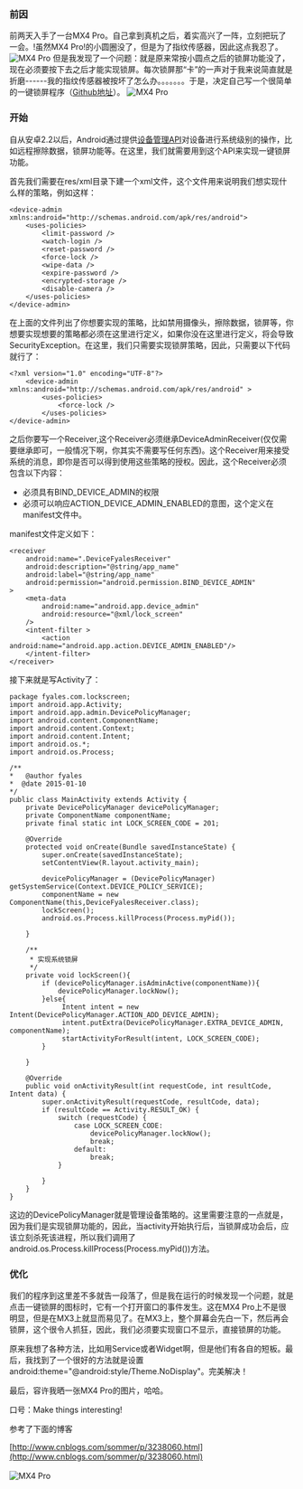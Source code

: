### 前因

前两天入手了一台MX4 Pro。自己拿到真机之后，着实高兴了一阵，立刻把玩了一会。!虽然MX4 Pro!的小圆圈没了，但是为了指纹传感器，因此这点我忍了。
![MX4 Pro](http://fyales.qiniudn.com/MX4_PRO.jpg)
但是我发现了一个问题：就是原来常按小圆点之后的锁屏功能没了，现在必须要按下去之后才能实现锁屏。每次锁屏那“卡”的一声对于我来说简直就是折磨------我的指纹传感器被按坏了怎么办。。。。。。。于是，决定自己写一个很简单的一键锁屏程序（[Github地址](https://github.com/weidouble/lockScreen)）。
![MX4 Pro](http://fyales.qiniudn.com/MX4_PRO.jpg)
### 开始
自从安卓2.2以后，Android通过提供[设备管理API](http://developer.android.com/guide/topics/admin/device-admin.html#lock)对设备进行系统级别的操作，比如远程擦除数据，锁屏功能等。在这里，我们就需要用到这个API来实现一键锁屏功能。

首先我们需要在res/xml目录下建一个xml文件，这个文件用来说明我们想实现什么样的策略，例如这样：

	<device-admin xmlns:android="http://schemas.android.com/apk/res/android">
		<uses-policies>
  			<limit-password />
    		<watch-login />
   			<reset-password />
    		<force-lock />
    		<wipe-data />
    		<expire-password />
    		<encrypted-storage />
    		<disable-camera />
  		</uses-policies>
  	</device-admin>
  	
在上面的文件列出了你想要实现的策略，比如禁用摄像头，擦除数据，锁屏等，你想要实现想要的策略都必须在这里进行定义，如果你没在这里进行定义，将会导致SecurityException。在这里，我们只需要实现锁屏策略，因此，只需要以下代码就行了：

	<?xml version="1.0" encoding="UTF-8"?>
		<device-admin xmlns:android="http://schemas.android.com/apk/res/android" >
    		<uses-policies>
        		<force-lock />
   			</uses-policies>
	</device-admin>

之后你要写一个Receiver,这个Receiver必须继承DeviceAdminReceiver(仅仅需要继承即可，一般情况下啊，你其实不需要写任何东西)。这个Receiver用来接受系统的消息，即你是否可以得到使用这些策略的授权。因此，这个Receiver必须包含以下内容：

* 必须具有BIND_DEVICE_ADMIN的权限
* 必须可以响应ACTION_DEVICE_ADMIN_ENABLED的意图，这个定义在manifest文件中。

manifest文件定义如下：

	<receiver
		android:name=".DeviceFyalesReceiver"
 		android:description="@string/app_name"
 		android:label="@string/app_name"
 		android:permission="android.permission.BIND_DEVICE_ADMIN"
	>
		<meta-data
			android:name="android.app.device_admin"
			android:resource="@xml/lock_screen"
		/>
		<intent-filter >
			<action android:name="android.app.action.DEVICE_ADMIN_ENABLED"/>
		</intent-filter>
	</receiver>

接下来就是写Activity了：

	package fyales.com.lockscreen;
    import android.app.Activity;
    import android.app.admin.DevicePolicyManager;
    import android.content.ComponentName;
    import android.content.Context;
    import android.content.Intent;
    import android.os.*;
    import android.os.Process;
    
    /**
    *	@author fyales
    *  @date 2015-01-10
    */
    public class MainActivity extends Activity {
        private DevicePolicyManager devicePolicyManager;
        private ComponentName componentName;
        private final static int LOCK_SCREEN_CODE = 201;
    
        @Override
        protected void onCreate(Bundle savedInstanceState) {
            super.onCreate(savedInstanceState);
            setContentView(R.layout.activity_main);
    
            devicePolicyManager = (DevicePolicyManager) getSystemService(Context.DEVICE_POLICY_SERVICE);
            componentName = new ComponentName(this,DeviceFyalesReceiver.class);
            lockScreen();
            android.os.Process.killProcess(Process.myPid());
    
        }
    
        /**
         * 实现系统锁屏
         */
        private void lockScreen(){
            if (devicePolicyManager.isAdminActive(componentName)){
                devicePolicyManager.lockNow();
            }else{
                 Intent intent = new Intent(DevicePolicyManager.ACTION_ADD_DEVICE_ADMIN);
                 intent.putExtra(DevicePolicyManager.EXTRA_DEVICE_ADMIN, componentName);
                 startActivityForResult(intent, LOCK_SCREEN_CODE);
            }
    
        }
    
        @Override
        public void onActivityResult(int requestCode, int resultCode, Intent data) {
            super.onActivityResult(requestCode, resultCode, data);
            if (resultCode == Activity.RESULT_OK) {
                switch (requestCode) {
                    case LOCK_SCREEN_CODE:
                        devicePolicyManager.lockNow();
                        break;
                    default:
                        break;
                }
    
            }
        }
    }

这边的DevicePolicyManager就是管理设备策略的。这里需要注意的一点就是，因为我们是实现锁屏功能的，因此，当activity开始执行后，当锁屏成功会后，应该立刻杀死该进程，所以我们调用了android.os.Process.killProcess(Process.myPid())方法。

### 优化
我们的程序到这里差不多就告一段落了，但是我在运行的时候发现一个问题，就是点击一键锁屏的图标时，它有一个打开窗口的事件发生。这在MX4 Pro上不是很明显，但是在MX3上就显而易见了。在MX3上，整个屏幕会先白一下，然后再会锁屏，这个很令人抓狂，因此，我们必须要实现窗口不显示，直接锁屏的功能。

原来我想了各种方法，比如用Service或者Widget啊，但是他们有各自的短板。最后，我找到了一个很好的方法就是设置android:theme="@android:style/Theme.NoDisplay"。完美解决！

最后，容许我晒一张MX4 Pro的图片，哈哈。

口号：Make things interesting!

参考了下面的博客

[http://www.cnblogs.com/sommer/p/3238060.html](http://www.cnblogs.com/sommer/p/3238060.html)
<br />
<br />
![MX4 Pro](http://fyales.qiniudn.com/MX4_PRO.jpg)
<br />
<br />


